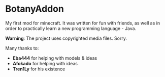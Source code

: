 # BotanyAddon
My first mod for minecraft. It was written for fun with friends, as well as in order to practically learn a new programming language - Java.

**Warning**: The project uses copyrighted media files. Sorry.

Many thanks to:
- **Eba444** for helping with models & ideas
- **Afokado** for helping with ideas
- **Tren1Ly** for his existence

